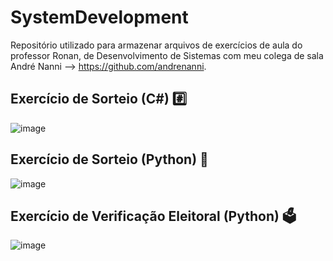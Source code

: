 # SystemDevelopment
Repositório utilizado para armazenar arquivos de exercícios de aula do professor Ronan, de Desenvolvimento de Sistemas com meu colega de sala André Nanni --> https://github.com/andrenanni.


## Exercício de Sorteio (C#) #️⃣

![image](https://github.com/user-attachments/assets/76ee98d4-3da1-46d7-9b23-05a4a29c2e83)

## Exercício de Sorteio (Python) 🐍

![image](https://github.com/user-attachments/assets/ec154fec-60a9-42ea-814e-ac7d81d678a5)

## Exercício de Verificação Eleitoral (Python) 🗳️

![image](https://github.com/user-attachments/assets/96629e95-6bc9-4acf-8229-3363a4810510)



